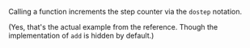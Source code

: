 Calling a function increments the step counter via the `dostep` notation.

(Yes, that's the actual example from the reference. Though the implementation of `add` is hidden by default.)
